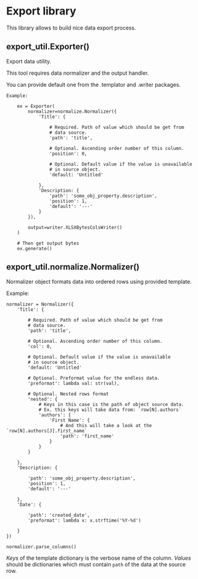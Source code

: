 Export library
==============

This library allows to build nice data export process.



export_util.Exporter()
--------------------

Export data utility.

This tool requires data normalizer and the output handler.

You can provide default one from the .templator and .writer packages.

    Example:

        ex = Exporter(
            normalizer=normalize.Normalizer({
                'Title': {

                    # Required. Path of value which should be get from
                    # data source.
                    'path': 'title',

                    # Optional. Ascending order number of this column.
                    'position': 0,

                    # Optional. Default value if the value is unavailable
                    # in source object.
                    'default: 'Untitled'

                },
                'Description: {
                    'path': 'some_obj_property.description',
                    'position': 1,
                    'default': '---'
                }
            }),

            output=writer.XLSXBytesColsWriter()
        )

        # Then get output bytes
        ex.generate()
        
        
export_util.normalize.Normalizer()
----------------------------------

Normalizer object formats data into ordered rows using provided template.

Example:

    normalizer = Normalizer({
        'Title': {

            # Required. Path of value which should be get from
            # data source.
            'path': 'title',

            # Optional. Ascending order number of this column.
            'col': 0,

            # Optional. Default value if the value is unavailable
            # in source object.
            'default: 'Untitled'

            # Optional. Preformat value for the endless data.
            'preformat': lambda val: str(val),

            # Optional. Nested rows format
            'nested': {
                # Keys in this case is the path of object source data.
                # Ex. this keys will take data from: `row[N].authors`
                'authors': {
                    'First Name': {
                        # And this will take a look at the `row[N].authors[J].first_name`
                        'path': 'first_name'
                    }
                }
            }
            
        },
        'Description: {
        
            'path': 'some_obj_property.description',
            'position': 1,
            'default': '---'
            
        },
        'Date': {
        
            'path': 'created_date',
            'preformat': lambda x: x.strftime('%Y-%d')
            
        }
    })

    normalizer.parse_columns()

*Keys* of the template dictionary is the verbose name of the column.
*Values* should be dictionaries which must contain `path` of the data at the source row.